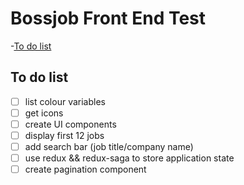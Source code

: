 # Bossjob Front End Test

-[To do list](#to-do-list)

## To do list

- [ ] list colour variables
- [ ] get icons
- [ ] create UI components
- [ ] display first 12 jobs
- [ ] add search bar (job title/company name)
- [ ] use redux && redux-saga to store application state
- [ ] create pagination component
